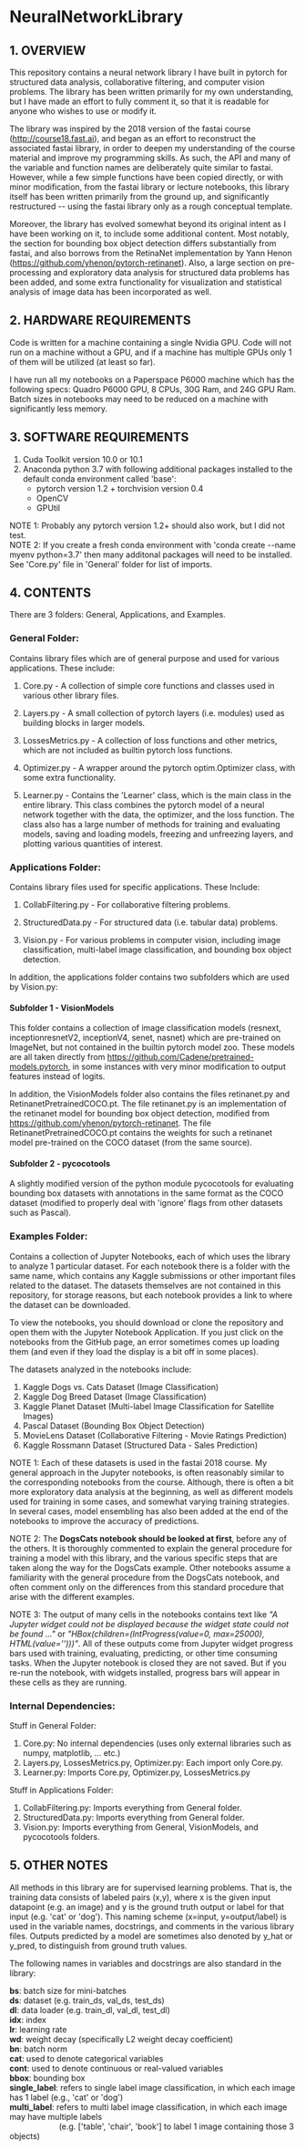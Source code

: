 # NeuralNetworkLibrary

## 1. OVERVIEW
This repository contains a neural network library I have built in pytorch for structured data analysis, collaborative filtering, and computer vision problems. The library has been written primarily for my own understanding, but I have made an effort to fully comment it, so that it is readable for anyone who wishes to use or modify it.  

The library was inspired by the 2018 version of the fastai course (http://course18.fast.ai), and began as an effort to reconstruct the associated fastai library, in order to deepen my understanding of the course material and improve my programming skills. As such, the API and many of the variable and function names are deliberately quite similar to fastai. However, while a few simple functions have been copied directly, or with minor modification, from the fastai library or lecture notebooks, this library itself has been written primarily from the ground up, and significantly restructured -- using the fastai library only as a rough conceptual template. 

Moreover, the library has evolved somewhat beyond its original intent as I have been working on it, to include some additional content. Most notably, the section for bounding box object detection differs substantially from fastai, and also borrows from the RetinaNet implementation by Yann Henon (https://github.com/yhenon/pytorch-retinanet). Also, a large section on pre-processing and exploratory data analysis for structured data problems has been added, and some extra functionality for visualization and statistical analysis of image data has been incorporated as well.

## 2. HARDWARE REQUIREMENTS
Code is written for a machine containing a single Nvidia GPU. Code will not run on a machine without a GPU, 
and if a machine has multiple GPUs only 1 of them will be utilized (at least so far). 

I have run all my notebooks on a Paperspace P6000 machine which has the following specs: 
Quadro P6000 GPU, 8 CPUs, 30G Ram, and 24G GPU Ram. Batch sizes in notebooks may need 
to be reduced on a machine with significantly less memory. 

## 3. SOFTWARE REQUIREMENTS
1. Cuda Toolkit version 10.0 or 10.1
2. Anaconda python 3.7 with following additional packages installed 
   to the default conda environment called 'base':
   * pytorch version 1.2 + torchvision version 0.4
   * OpenCV
   * GPUtil
   
NOTE 1: Probably any pytorch version 1.2+ should also work, but I did not test. <br>
NOTE 2: If you create a fresh conda environment with 'conda create --name myenv python=3.7' 
then many additonal packages will need to be installed. See 'Core.py' file in 'General' folder 
for list of imports. 

## 4. CONTENTS
There are 3 folders: General, Applications, and Examples. 

### General Folder: 
Contains library files which are of general purpose and used for various applications. These include:

1. Core.py - A collection of simple core functions and classes used in various other library files.

2. Layers.py - A small collection of pytorch layers (i.e. modules) used as building blocks in larger models.

3. LossesMetrics.py - A collection of loss functions and other metrics, which are not included as builtin pytorch loss functions. 

4. Optimizer.py - A wrapper around the pytorch optim.Optimizer class, with some extra functionality. 

5. Learner.py - Contains the 'Learner' class, which is the main class in the entire library. This class combines the 
                        pytorch model of a neural network together with the data, the optimizer, and the loss function. The 
                        class also has a large number of methods for training and evaluating models, saving and loading 
                        models, freezing and unfreezing layers, and plotting various quantities of interest. 

### Applications Folder: 
Contains library files used for specific applications. These Include:

1. CollabFiltering.py - For collaborative filtering problems.

2. StructuredData.py - For structured data (i.e. tabular data) problems.

3. Vision.py - For various problems in computer vision, including image classification, 
                     multi-label image classification, and bounding box object detection. 

In addition, the applications folder contains two subfolders which are used by Vision.py:

#### Subfolder 1 - VisionModels

This folder contains a collection of image classification models (resnext, inceptionresnetV2, inceptionV4, senet, nasnet) 
which are pre-trained on ImageNet, but not contained in the builtin pytorch model zoo. These models are all taken directly 
from https://github.com/Cadene/pretrained-models.pytorch, in some instances with very minor 
modification to output features instead of logits.

In addition, the VisionModels folder also contains the files retinanet.py and RetinanetPretrainedCOCO.pt. 
The file retinanet.py is an implementation of the retinanet model for bounding box object detection, modified from 
https://github.com/yhenon/pytorch-retinanet. The file RetinanetPretrainedCOCO.pt contains the weights for 
such a retinanet model pre-trained on the COCO dataset (from the same source). 

#### Subfolder 2 - pycocotools

A slightly modified version of the python module pycocotools for evaluating bounding box datasets
with annotations in the same format as the COCO dataset (modified to properly deal with 'ignore' flags
from other datasets such as Pascal). 

### Examples Folder: 
Contains a collection of Jupyter Notebooks, each of which uses the library to analyze 1 particular dataset. 
For each notebook there is a folder with the same name, which contains any Kaggle submissions or other 
important files related to the dataset. The datasets themselves are not contained in this repository, 
for storage reasons, but each notebook provides a link to where the dataset can be downloaded. 

To view the notebooks, you should download or clone the repository and open them with the Jupyter Notebook Application. If you just click on the notebooks from the GitHub page, an error sometimes comes up loading them (and even if they load the display is a bit off in some places).

The datasets analyzed in the notebooks include:

1. Kaggle Dogs vs. Cats Dataset (Image Classification)
2. Kaggle Dog Breed Dataset (Image Classification)
3. Kaggle Planet Dataset (Multi-label Image Classification for Satellite Images)
4. Pascal Dataset (Bounding Box Object Detection)
5. MovieLens Dataset (Collaborative Filtering - Movie Ratings Prediction)
6. Kaggle Rossmann Dataset (Structured Data - Sales Prediction)

NOTE 1: Each of these datasets is used in the fastai 2018 course. My general approach in the Jupyter notebooks,
is often reasonably similar to the corresponding notebooks from the course. Although, there is often
a bit more exploratory data analysis at the beginning, as well as different models used for training in some cases,
and somewhat varying training strategies. In several cases, model ensembling has also been added at the 
end of the notebooks to improve the accuracy of predictions. 

NOTE 2:
The **DogsCats notebook should be looked at first**, before any of the others. It is thoroughly commented to explain 
the general procedure for training a model with this library, and the various specific steps that are taken along 
the way for the DogsCats example. Other notebooks assume a familiarity with the general procedure from 
the DogsCats notebook, and often comment only on the differences from this standard procedure that 
arise with the different examples. 

NOTE 3:
The output of many cells in the notebooks contains text like *"A Jupyter widget could not be displayed because the widget state could not be found …"* or *"HBox(children=(IntProgress(value=0, max=25000), HTML(value=’’)))"*. All of these outputs come from Jupyter widget progress bars used with training, evaluating, predicting, or other time consuming tasks. When the Jupyter notebook is closed they are not saved. But if you re-run the notebook, with widgets installed, progress bars will appear in these cells as they are running. 

### Internal Dependencies:

Stuff in General Folder:
1. Core.py: No internal dependencies (uses only external libraries such as numpy, matplotlib, … etc.)
2. Layers.py, LossesMetrics.py, Optimizer.py: Each import only Core.py.
3. Learner.py: Imports Core.py, Optimizer.py, LossesMetrics.py 

Stuff in Applications Folder:
1. CollabFiltering.py: Imports everything from General folder. 
2. StructuredData.py: Imports everything from General folder. 
3. Vision.py: Imports everything from General, VisionModels, and pycocotools folders.


## 5. OTHER NOTES
All methods in this library are for supervised learning problems. That is, the training data consists of labeled pairs (x,y), where x is the given input datapoint (e.g. an image) and y is the ground truth output or label for that input (e.g. 'cat' or 'dog'). This naming scheme (x=input, y=output/label) is used in the variable names, docstrings, and comments in the various library files. Outputs predicted by a model are sometimes also denoted by y_hat or y_pred, to distinguish from ground truth values.

The following names in variables and docstrings are also standard in the library:

**bs**: batch size for mini-batches <br>
**ds**: dataset (e.g. train_ds, val_ds, test_ds) <br>
**dl**: data loader (e.g. train_dl, val_dl, test_dl) <br>
**idx**: index <br>
**lr**: learning rate <br>
**wd**: weight decay (specifically L2 weight decay coefficient) <br>
**bn**: batch norm <br>
**cat**: used to denote categorical variables <br>
**cont**: used to denote continuous or real-valued variables <br>
**bbox**: bounding box <br>
**single_label**: refers to single label image classification, in which each image has 1 label (e.g., 'cat' or 'dog') <br>
**multi_label**: refers to multi label image classification, in which each image may have multiple labels <br>
                 &nbsp; &nbsp; &nbsp; &nbsp; &nbsp; &nbsp; &nbsp; &nbsp; &nbsp; &nbsp; &nbsp;
                 (e.g. ['table', 'chair', 'book']  to label 1 image containing those 3 objects)
